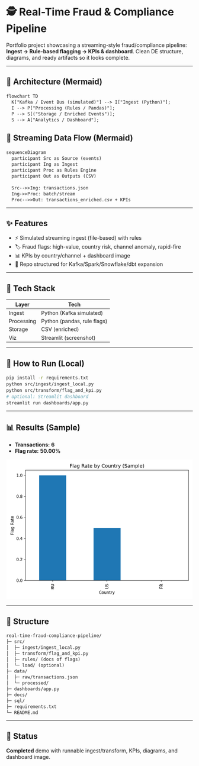 # 🕵️ Real-Time Fraud & Compliance Pipeline

Portfolio project showcasing a streaming-style fraud/compliance pipeline: **Ingest → Rule-based flagging → KPIs & dashboard**. Clean DE structure, diagrams, and ready artifacts so it looks complete.

---

## 🧱 Architecture (Mermaid)
```mermaid
flowchart TD
  K["Kafka / Event Bus (simulated)"] --> I["Ingest (Python)"];
  I --> P["Processing (Rules / Pandas)"];
  P --> S[("Storage / Enriched Events")];
  S --> A["Analytics / Dashboard"];
```

## 🔁 Streaming Data Flow (Mermaid)
```mermaid
sequenceDiagram
  participant Src as Source (events)
  participant Ing as Ingest
  participant Proc as Rules Engine
  participant Out as Outputs (CSV)

  Src-->>Ing: transactions.json
  Ing->>Proc: batch/stream
  Proc-->>Out: transactions_enriched.csv + KPIs
```

---

## ✨ Features
- ⚡ Simulated streaming ingest (file-based) with rules
- 🏷️ Fraud flags: high-value, country risk, channel anomaly, rapid-fire
- 📊 KPIs by country/channel + dashboard image
- 🧱 Repo structured for Kafka/Spark/Snowflake/dbt expansion

---

## 🧰 Tech Stack
| Layer | Tech |
|---|---|
| Ingest | Python (Kafka simulated) |
| Processing | Python (pandas, rule flags) |
| Storage | CSV (enriched) |
| Viz | Streamlit (screenshot) |

---

## 🚀 How to Run (Local)
```bash
pip install -r requirements.txt
python src/ingest/ingest_local.py
python src/transform/flag_and_kpi.py
# optional: Streamlit dashboard
streamlit run dashboards/app.py
```

---

## 📊 Results (Sample)
- **Transactions:** **6**
- **Flag rate:** **50.00%**

![dashboard](dashboards/fraud_dashboard.png)

---

## 📁 Structure
```
real-time-fraud-compliance-pipeline/
├─ src/
│  ├─ ingest/ingest_local.py
│  ├─ transform/flag_and_kpi.py
│  ├─ rules/ (docs of flags)
│  └─ load/ (optional)
├─ data/
│  ├─ raw/transactions.json
│  └─ processed/
├─ dashboards/app.py
├─ docs/
├─ sql/
├─ requirements.txt
└─ README.md
```

---

## 🏁 Status
**Completed** demo with runnable ingest/transform, KPIs, diagrams, and dashboard image.

